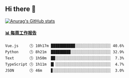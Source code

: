 ## Hi there 👋

[![Anurag's GitHub stats](https://github-readme-stats-orilights.vercel.app/api?username=orilights)](https://github.com/anuraghazra/github-readme-stats)

<!--
**OriLight152/OriLight152** is a ✨ _special_ ✨ repository because its `README.md` (this file) appears on your GitHub profile.

Here are some ideas to get you started:

- 🔭 I’m currently working on ...
- 🌱 I’m currently learning ...
- 👯 I’m looking to collaborate on ...
- 🤔 I’m looking for help with ...
- 💬 Ask me about ...
- 📫 How to reach me: ...
- 😄 Pronouns: ...
- ⚡ Fun fact: ...
-->

<!-- waka-box start -->
#### <a href="https://gist.github.com/92c8d5b388768c10efcba86e82b7c4fb" target="_blank">📊 每周工作报告</a>
```text
Vue.js     🕓 10h17m ██████████▉░░░░░░░░░░░░░░░░ 40.6%
Python     🕓 8h21m  ████████▉░░░░░░░░░░░░░░░░░░ 32.9%
Text       🕓 1h50m  █▉░░░░░░░░░░░░░░░░░░░░░░░░░  7.3%
TypeScript 🕓 1h11m  █▎░░░░░░░░░░░░░░░░░░░░░░░░░  4.7%
JSON       🕓 46m    ▊░░░░░░░░░░░░░░░░░░░░░░░░░░  3.0%
```
<!-- Powered by https://github.com/journey-ad/waka-box-go . -->
<!-- waka-box end -->
